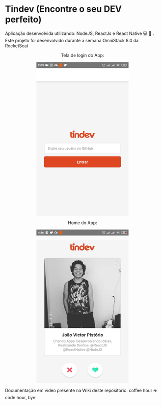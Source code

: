 # Tindev (Encontre o seu DEV perfeito)
Aplicação desenvolvida utilizando: NodeJS, ReactJs e React Native :computer: :iphone: . Este projeto foi desenvolvido durante a semana OmniStack 8.0 da RocketSeat


<p align="center">Tela de login do App:</p>

<p align="center">  
  <img src="img/login.jpg" width="300" height="500" align="center">
</p>

<p align="center">Home do App:</p>

<p align="center">
<img src="img/home.jpg" width="300" height="500" align="center">
</p>

Documentação em vídeo presente na Wiki deste repositório. coffee hour :coffee: code hour, bye
